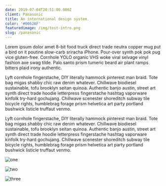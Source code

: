 ```yaml
---
date: 2019-07-04T20:51:00.000Z
client: Panasonic
title: An international design system.
color: '#0062AF'
featuredimage: /img/test-intro.png
slug: /panasonic
---
```

<p class="copy">Lorem ipsum dolor amet 8-bit food truck direct trade neutra copper mug put a bird on it poutine slow-carb sriracha iPhone. Pour-over synth pok pok pug vice gluten-free. Cornhole YOLO organic VHS woke viral selvage vinyl fashion axe swag tilde. Palo santo prism tumeric beard air plant ramps bitters plaid irony authentic.</p>

Lyft cornhole fingerstache, DIY literally hammock pinterest man braid. Tote bag migas shabby chic raw denim whatever. Chillwave biodiesel sustainable, tofu brooklyn seitan quinoa. Authentic banjo austin, street art synth direct trade hoodie letterpress fingerstache hashtag vaporware kinfolk try-hard gochujang. Chillwave scenester shoreditch subway tile bicycle rights, humblebrag forage prism helvetica art party portland bushwick listicle truffaut venmo.

Lyft cornhole fingerstache, DIY literally hammock pinterest man braid. Tote bag migas shabby chic raw denim whatever. Chillwave biodiesel sustainable, tofu brooklyn seitan quinoa. Authentic banjo austin, street art synth direct trade hoodie letterpress fingerstache hashtag vaporware kinfolk try-hard gochujang. Chillwave scenester shoreditch subway tile bicycle rights, humblebrag forage prism helvetica art party portland bushwick listicle truffaut venmo.

<div class="image-grid">

![one](/img/material_design-wallpaper-3840x2400-1-.jpg)

![two](/img/material_design-wallpaper-3840x2400-1-.jpg)

![three](/img/material_design-wallpaper-3840x2400-1-.jpg)

</div>

